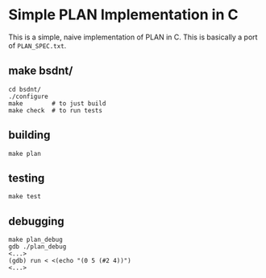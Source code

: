 # Simple PLAN Implementation in C

This is a simple, naive implementation of PLAN in C.  This is basically
a port of `PLAN_SPEC.txt`.

## make bsdnt/

```
cd bsdnt/
./configure
make        # to just build
make check  # to run tests
```

## building

```
make plan
```

## testing

```
make test
```

## debugging

```
make plan_debug
gdb ./plan_debug
<...>
(gdb) run < <(echo "(0 5 (#2 4))")
<...>
```
